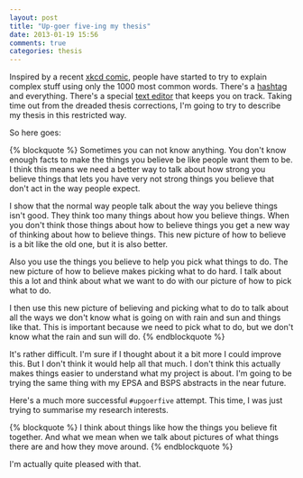 ```yaml
---
layout: post
title: "Up-goer five-ing my thesis"
date: 2013-01-19 15:56
comments: true
categories: thesis
---
```

Inspired by a recent 
[xkcd comic](http://xkcd.com/1133/),
people have started to try to explain complex stuff using only the
1000 most common words.
There's a [hashtag](https://twitter.com/search?q=%23upgoerfive)
and everything.
There's a special [text editor](http://splasho.com/upgoer5/) 
that keeps you on track.
Taking time out from the dreaded thesis corrections,
I'm going to try to describe my thesis in this restricted way.

<!-- more -->

So here goes:

{% blockquote %}
Sometimes you can not know anything. You don't know enough facts to make the things you believe be like people want them to be. I think this means we need a better way to talk about how strong you believe things that lets you have very not strong things you believe that don't act in the way people expect.

I show that the normal way people talk about the way you believe things isn't good. They think too many things about how you believe things. When you don't think those things about how to believe things you get a new way of thinking about how to believe things. This new picture of how to believe is a bit like the old one, but it is also better.

Also you use the things you believe to help you pick what things to do. The new picture of how to believe makes picking what to do hard. I talk about this a lot and think about what we want to do with our picture of how to pick what to do.

I then use this new picture of believing and picking what to do to talk about all the ways we don't know what is going on with rain and sun and things like that. This is important because we need to pick what to do, but we don't know what the rain and sun will do. 
{% endblockquote %}

It's rather difficult. I'm sure if I thought about it a bit more I could improve this.
But I don't think it would help all that much.
I don't think this actually makes things easier to understand what my project is about.
I'm going to be trying the same thing with my EPSA and BSPS abstracts in the near future.

Here's a much more successful `#upgoerfive` attempt.
This time, I was just trying to summarise my research interests.

{% blockquote %}
I think about things like how the things you believe fit together. And what we mean when we talk about pictures of what things there are and how they move around.
{% endblockquote %}

I'm actually quite pleased with that.
